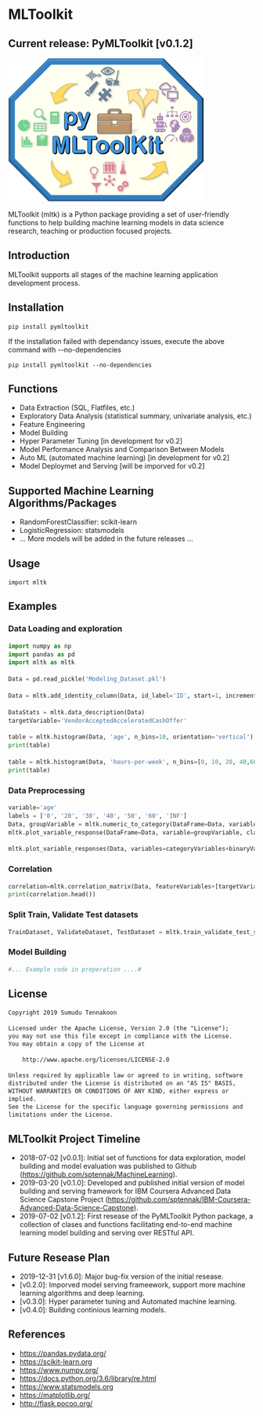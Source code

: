# MLToolkit 
## Current release: PyMLToolkit [v0.1.2]

<img src="MLToolkit.png" width="400">

MLToolkit (mltk) is a Python package providing a set of user-friendly functions to help building machine learning models in data science research, teaching or production focused projects. 

## Introduction
MLToolkit supports all stages of the machine learning application development process.

## Installation
```
pip install pymltoolkit
```
If the installation failed with dependancy issues, execute the above command with --no-dependencies

```
pip install pymltoolkit --no-dependencies
```

## Functions
- Data Extraction (SQL, Flatfiles, etc.)
- Exploratory Data Analysis (statistical summary, univariate analysis, etc.)
- Feature Engineering
- Model Building
- Hyper Parameter Tuning [in development for v0.2]
- Model Performance Analysis and Comparison Between Models
- Auto ML (automated machine learning) [in development for v0.2]
- Model Deploymet and Serving [will be imporved for v0.2]

## Supported Machine Learning Algorithms/Packages
- RandomForestClassifier: scikit-learn
- LogisticRegression: statsmodels
- ... More models will be added in the future releases ...

## Usage
```
import mltk
```

## Examples
### Data Loading and exploration
```python
import numpy as np
import pandas as pd
import mltk as mltk

Data = pd.read_pickle('Modeling_Dataset.pkl')

Data = mltk.add_identity_column(Data, id_label='ID', start=1, increment=1)

DataStats = mltk.data_description(Data)
targetVariable='VendorAcceptedAcceleratedCashOffer'

table = mltk.histogram(Data, 'age', n_bins=10, orientation='vertical')
print(table)

table = mltk.histogram(Data, 'hours-per-week', n_bins=[0, 10, 20, 40,60, 80, np.inf], orientation='vertical')
print(table)
```
### Data Preprocessing
```python
variable='age'
labels = ['0', '20', '30', '40', '50', '60', 'INF']
Data, groupVariable = mltk.numeric_to_category(DataFrame=Data, variable=sourceVariable, str_labels=labels, left_inclusive=True, print_output=False, return_variable=True)
mltk.plot_variable_response(DataFrame=Data, variable=groupVariable, class_variable=targetVariable)

mltk.plot_variable_responses(Data, variables=categoryVariables+binaryVariables, class_variable=targetVariable)
```
### Correlation
```python
correlation=mltk.correlation_matrix(Data, featureVariables+[targetVariable], target_variable=targetVariable, method='pearson', return_type='list', show_plot=False)
print(correlation.head())
```
### Split Train, Validate Test datasets
```python
TrainDataset, ValidateDataset, TestDataset = mltk.train_validate_test_split(Data, ratios=(0.6,0.2,0.2))
```
### Model Building
```python
#... Example code in preperation ....#
````
## License
```
Copyright 2019 Sumudu Tennakoon

Licensed under the Apache License, Version 2.0 (the "License");
you may not use this file except in compliance with the License.
You may obtain a copy of the License at

    http://www.apache.org/licenses/LICENSE-2.0

Unless required by applicable law or agreed to in writing, software
distributed under the License is distributed on an "AS IS" BASIS,
WITHOUT WARRANTIES OR CONDITIONS OF ANY KIND, either express or implied.
See the License for the specific language governing permissions and
limitations under the License.
```
## MLToolkit Project Timeline
- 2018-07-02 [v0.0.1]: Initial set of functions for data exploration, model building and model evaluation was published to Github (https://github.com/sptennak/MachineLearning).
- 2019-03-20 [v0.1.0]: Developed and published initial version of model building and serving framework for IBM Coursera Advanced Data Science Capstone Project (https://github.com/sptennak/IBM-Coursera-Advanced-Data-Science-Capstone).
- 2019-07-02 [v0.1.2]: First resease of the PyMLToolkit Python package, a collection of clases and functions facilitating end-to-end machine learning model building and serving over RESTful API.

## Future Resease Plan
- 2019-12-31 [v1.6.0]: Major bug-fix version of the initial resease.
- [v0.2.0]: Imporved model serving frameework, support more machine learning algorithms and deep learning.
- [v0.3.0]: Hyper parameter tuning and Automated machine learning.
- [v0.4.0]: Building continious learning models.

## References
- https://pandas.pydata.org/
- https://scikit-learn.org
- https://www.numpy.org/
- https://docs.python.org/3.6/library/re.html
- https://www.statsmodels.org
- https://matplotlib.org/
- http://flask.pocoo.org/
